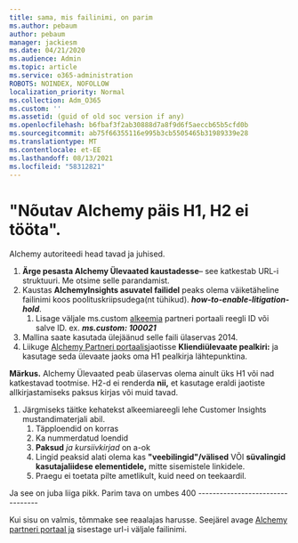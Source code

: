```yaml
---
title: sama, mis failinimi, on parim
ms.author: pebaum
author: pebaum
manager: jackiesm
ms.date: 04/21/2020
ms.audience: Admin
ms.topic: article
ms.service: o365-administration
ROBOTS: NOINDEX, NOFOLLOW
localization_priority: Normal
ms.collection: Adm_O365
ms.custom: ''
ms.assetid: (guid of old soc version if any)
ms.openlocfilehash: b6fbaf3f2ab30888d7a8f9d6f5aeccb65b5cfd0b
ms.sourcegitcommit: ab75f66355116e995b3cb5505465b31989339e28
ms.translationtype: MT
ms.contentlocale: et-EE
ms.lasthandoff: 08/13/2021
ms.locfileid: "58312821"
---
```

# <a name="required-alchemy-header-h1-h2s-dont-work"></a>"Nõutav Alchemy päis H1, H2 ei tööta".
Alchemy autoriteedi head tavad ja juhised.

1. **Ärge pesasta Alchemy Ülevaated kaustadesse**– see katkestab URL-i struktuuri. Me otsime selle parandamist.
1. Kaustas **AlchemyInsights asuvatel failidel** peaks olema väiketäheline failinimi koos poolituskriipsudega(nt tühikud). **_how-to-enable-litigation-hold_**.
    1. Lisage väljale ms.custom [alkeemia](https://alchemyportal.azurewebsites.net) partneri portaali reegli ID või salve ID. ex. ***ms.custom: 100021***
1. Mallina saate kasutada ülejäänud selle faili ülaservas 2014.
1. Liikuge [Alchemy Partneri portaalis](https://alchemyportal.azurewebsites.net)jaotisse **Kliendiülevaate pealkiri:** ja kasutage seda ülevaate jaoks oma H1 pealkirja lähtepunktina. 

**Märkus.** Alchemy Ülevaated peab ülaservas olema ainult üks H1 või nad katkestavad tootmise. H2-d ei renderda **nii,** et kasutage eraldi jaotiste allkirjastamiseks paksus kirjas või muid tavad.
1. Järgmiseks täitke kehatekst alkeemiareegli lehe Customer Insights mustandimaterjali abil.
    1. Täpploendid on korras
    1. Ka nummerdatud loendid
    1. **Paksud** *ja kursiivkirjad* on a-ok
    1. Lingid peaksid alati olema kas **"veebilingid"/välised** VÕI **süvalingid kasutajaliidese elementidele,** mitte sisemistele linkidele.
    1. Praegu ei toetata pilte ametlikult, kuid need on teekaardil.

Ja see on juba liiga pikk. Parim tava on umbes 400 ---------------------------------

Kui sisu on valmis, tõmmake see reaalajas harusse. Seejärel avage [Alchemy partneri portaal ja](https://alchemyportal.azurewebsites.net) sisestage url-i väljale failinimi. 
